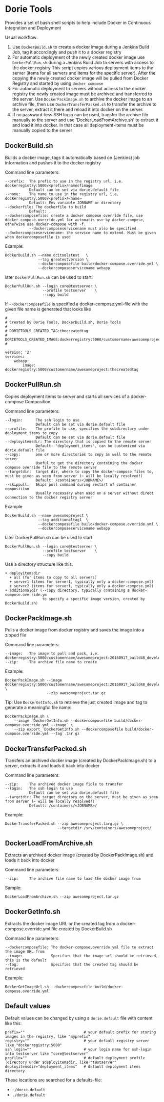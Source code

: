 # Dorie Tools

Provides a set of bash shell scripts to help include Docker in Continuous Integration and Deployment

Usual workflow:
1. Use `DockerBuild.sh` to create a docker image during a Jenkins Build Job, tag it accordingly and push it to a docker registry
2. For automatic deployment of the newly created docker image use `DockerPullRun.sh` during a Jenkins Build Job to servers with access to the docker registry 
 This script copies various deployment items to the server (items for all servers and items for the specific server). 
 After the copying the newly created docker image will be pulled from Docker Registry and started by using `docker compose`
3. For automatic deployment to servers without access to the docker registry the newly created image must be archived and transferred to the server.
 Use `DockerPackImage.sh` to archive the docker image to an archive file, then use `DockerTransferPacked.sh` to transfer the archive to the server, extract it there and reload it into docker on the server. 
4. If no password-less SSH login can be used, transfer the archive file manually to the server and use 'DockerLoadFromArchive.sh' to extract it and load it into docker.
 In that case all deployment-items must be manually copied to the server
 
## DockerBuild.sh

Builds a docker image, tags it automatically based on (Jenkins) job information and pushes it to the docker registry

Command line parameters:
```
--prefix:  The prefix to use in the registry url, i.e. dockerregistry:5000/<prefix>/nameofimage
           Default can be set via dorie.default file
--name:    The name to use in the registry url, i.e. dockerregistry:5000/<prefix>/<name>
           Default: Env variable JOBNAME or directory
--dockerfile: The dockerfile to build
           Default: .
--dockercomposefile: create a docker compose override file, use docker-compose.override.yml for automatic use by docker-compose, otherwise use docker-compose with -f.
           --dockercomposeservicename must also be specified
--dockercomposeservicename: the service name to extend. Must be given when dockercomposefile is used
```

Example:
```
DockerBuild.sh --name dcitoolstest   \
               --tag greatestversion \
               --dockercomposefile build/docker-compose.override.yml \
               --dockercomposeservicename webapp
```
later `DockerPullRun.sh` can be used to start:
```
DockerPullRun.sh --login core@testserver \
                 --profile testserver    \
                 --copy build
```

If `--dockercomposefile` is specified a docker-compose.yml-file with the given file name is generated that looks like
```
#
# Created by Dorie Tools, DockerBuild.sh, Dorie Tools
#
# DORIETOOLS_CREATED_TAG:thecreatedtag
# DORIETOOLS_CREATED_IMAGE:dockerregistry:5000/customername/awesomeproject:thecreatedtag
#

version: '2'
services:
    webapp:
        image: dockerregistry:5000/customername/awesomeproject:thecreatedtag
```

## DockerPullRun.sh

Copies deployment items to server and starts all services of a docker-compose Composition

Command line parameters:
```
--login:      The ssh login to use
              Default can be set via dorie.default file
--profile:    The profile to use, specifies the subdirectory under deployment_items to copy
              Default can be set via dorie.default file
--deployitemsdir: The directory that is copied to the remote server
              Default: 'deployment_items', can be customized via dorie.default file
--copy:       one or more directories to copy as well to the remote server
              Useful to get the directory containing the docker compose override file to the remote server
--targetdir:  target dir, where to copy the docker-compose files to, must be given as seen from server (~ will be locally resolved!)
              Default: /containers/<JOBNAME>/
--skippull:   Skips pull command during restart of container composition
              Usually necessary when used on a server without direct connection to the docker registry server
```

Example
```
DockerBuild.sh --name awesomeproject \
               --tag additionaltag1  \
               --dockercomposefile build/docker-compose.override.yml \ 
               --dockercomposeservicename webapp
```

later DockerPullRun.sh can be used to start:

```
DockerPullRun.sh --login core@testserver \
                 --profile testserver    \
                 --copy build
```

Use a directory structure like this:
```
+ deployitemsdir
  + all (for items to copy to all servers)
  + server1 (items for server1, typically only a docker-compose.yml)
  + server2 (items for server1, typically only a docker-compose.yml)
+ additionaldir (--copy directory, typically containing a docker-compose.override.ym
                 to specify a specific image version, created by DockerBuild.sh)
```

## DockerPackImage.sh

Pulls a docker image from docker registry and saves the image into a zipped file

Command line parameters:
```
--image:   The image to pull and pack, i.e. dockerregistry:5000/customername/awesomeproject:20160917_build48_develop
--zip:     The archive file name to create
```

Example:
```
DockerPackImage.sh --image dockerregistry:5000/customername/awesomeproject:20160917_build48_develop \
                   --zip awesomeproject.tar.gz
```
Tip: Use `DockerGetInfo.sh` to retrieve the just created image and tag to generate a meaningful file name:
```
DockerPackImage.sh \
    --image `DockerGetInfo.sh --dockercomposefile build/docker-compose.override.yml --image` \
    --zip export_`DockerGetInfo.sh --dockercomposefile build/docker-compose.override.yml --tag`.tar.gz
```

## DockerTransferPacked.sh

Transfers an archived docker image (created by DockerPackImage.sh) to a server, extracts it and loads it back into docker

Command line parameters:
```
--zip:     The archived docker image fiole to transfer
--login:   The ssh login to use
           Default can be set via dorie.default file
--targetdir: The target directory on the server, must be given as seen from server (~ will be locally resolved!)
           Default: /containers/<JOBNAME>/
```

Example:
```
DockerTransferPacked.sh --zip awesomeproject.targ.gz \
                        --targetdir /srv/containers/awesomeproject/
```

## DockerLoadFromArchive.sh

Extracts an archived docker image (created by DockerPackImage.sh) and loads it back into docker

Command line parameters:
```
--zip:     The archive file name to load the docker image from
```

Sample:
```
DockerLoadFromArchive.sh --zip awesomeproject.tar.gz
```

## DockerGetInfo.sh

Extracts the docker image URL or the created tag from a docker-compose.override.yml file created by DockerBuild.sh

Command line parameters:
```
--dockercomposefile: The docker-compose.override.yml file to extract the image URL from
--image:             Specifies that the image url should be retrieved, this is the default
--tag:               Specifies that the created tag should be retrieved
```

Example:
```
DockerGetImageUrl.sh --dockercomposefile build/docker-compose.override.yml
```

## Default values

Default values can be changed by using a `dorie.default` file with content like this:
```
prefix=""                           # your default prefix for storing images in the registry, like "myprefix"
registry=""                         # your default registry server like "dockerregistry:5000"
ssh_login=""                        # your login name for ssh-login into testserver like "core@testserver"
profile=""                          # default deployment profile (directory under $deployitemsdir, like "testserver"
deployitemsdir="deployment_items"   # default deployment items directory
```
These locations are searched for a defaults-file:
- `~/dorie.default`
- `./dorie.default`